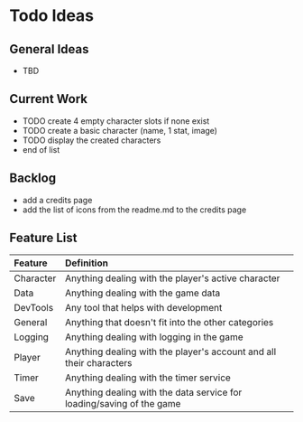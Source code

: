 # Todo Ideas
## General Ideas
- TBD

## Current Work
- TODO create 4 empty character slots if none exist
- TODO create a basic character (name, 1 stat, image)
- TODO display the created characters
- end of list

## Backlog
- add a credits page
- add the list of icons from the readme.md to the credits page

## Feature List

| Feature   | Definition                                                            |
| :-------- | :-------------------------------------------------------------------- |
| Character | Anything dealing with the player's active character                   |
| Data      | Anything dealing with the game data                                   |
| DevTools  | Any tool that helps with development                                  |
| General   | Anything that doesn't fit into the other categories                   |
| Logging   | Anything dealing with logging in the game                             |
| Player    | Anything dealing with the player's account and all their characters   |
| Timer     | Anything dealing with the timer service                               |
| Save      | Anything dealing with the data service for loading/saving of the game |
